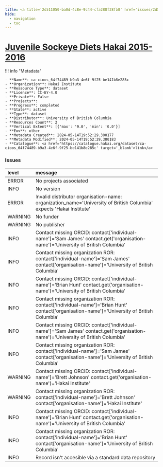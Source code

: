 ```yaml
---
title: <a title='2d511050-ba0d-4c8e-9c44-cfa288f28fb0' href='issues/2d511050-ba0d-4c8e-9c44-cfa288f28fb0/' target='_blank'>Juvenile Sockeye Diets Hakai 2015-2016</a>
hide:
  - navigation
  - toc
---
```


# <a title='2d511050-ba0d-4c8e-9c44-cfa288f28fb0' href='issues/2d511050-ba0d-4c8e-9c44-cfa288f28fb0/' target='_blank'>Juvenile Sockeye Diets Hakai 2015-2016</a>

<div id='map'></div>

!!! info "Metadata"
    
    - **Name**: ca-cioos_64f74489-b9a3-4e6f-9f25-be141b8e285c 
    - **Organization**: Hakai Institute 
    - **Ressource Type**: dataset 
    - **Licence**: CC-BY-4.0 
    - **Private**: False 
    - **Projects**:  
    - **Progress**: completed 
    - **State**: active 
    - **Type**: dataset 
    - **Distributor**: University of British Columbia 
    - **Resources Count**: 2 
    - **Vertical Extent**: [{'max': '9.0', 'min': '0.0'}] 
    - **Eov**: other 
    - **Metadata Created**: 2024-05-14T19:52:29.300177 
    - **Metadata Modified**: 2024-05-14T19:52:29.300183 
    - **Catalogue**: <a href='https://catalogue.hakai.org/dataset/ca-cioos_64f74489-b9a3-4e6f-9f25-be141b8e285c' target='_blank'>link</a> 

### Issues

| level   | message                                                                                                                                  |
|:--------|:-----------------------------------------------------------------------------------------------------------------------------------------|
| ERROR   | No projects associated                                                                                                                   |
| INFO    | No version                                                                                                                               |
| ERROR   | Invalid distributor organisation-name: organization_name='University of British Columbia' expects 'Hakai Institute'                      |
| WARNING | No funder                                                                                                                                |
| WARNING | No publisher                                                                                                                             |
| INFO    | Contact missing ORCID: contact['individual-name']='Sam James' contact.get('organisation-name')='University of British Columbia'          |
| INFO    | Contact missing organization ROR:  contact['individual-name']='Sam James' contact['organisation-name']='University of British Columbia'  |
| INFO    | Contact missing ORCID: contact['individual-name']='Brian Hunt' contact.get('organisation-name')='University of British Columbia'         |
| INFO    | Contact missing organization ROR:  contact['individual-name']='Brian Hunt' contact['organisation-name']='University of British Columbia' |
| INFO    | Contact missing ORCID: contact['individual-name']='Sam James' contact.get('organisation-name')='University of British Columbia'          |
| INFO    | Contact missing organization ROR:  contact['individual-name']='Sam James' contact['organisation-name']='University of British Columbia'  |
| WARNING | Contact missing ORCID: contact['individual-name']='Brett Johnson' contact.get('organisation-name')='Hakai Institute'                     |
| WARNING | Contact missing organization ROR:  contact['individual-name']='Brett Johnson' contact['organisation-name']='Hakai Institute'             |
| INFO    | Contact missing ORCID: contact['individual-name']='Brian Hunt' contact.get('organisation-name')='University of British Columbia'         |
| INFO    | Contact missing organization ROR:  contact['individual-name']='Brian Hunt' contact['organisation-name']='University of British Columbia' |
| INFO    | Record isn't accesible via a standard data repository                                                                                    |

<script>
   document.addEventListener("DOMContentLoaded", function() {
    var map = L.map('map').setView([51.505, -125.09], 5);
    L.tileLayer('https://tile.openstreetmap.org/{z}/{x}/{y}.png', {
        maxZoom: 19,
        attribution: '&copy; <a href="http://www.openstreetmap.org/copyright">OpenStreetMap</a>'
    }).addTo(map);
    var geojsonFeature = {
        "type": "Feature",
        "properties": {
            "name" : "<a title='2d511050-ba0d-4c8e-9c44-cfa288f28fb0' href='issues/2d511050-ba0d-4c8e-9c44-cfa288f28fb0/' target='_blank'>Juvenile Sockeye Diets Hakai 2015-2016</a>"
        },
        "geometry": {'type': 'Polygon', 'coordinates': [[[-127.17472969, 49.90441037], [-124.63570169, 49.90441037], [-124.63570169, 50.69624063], [-127.17472969, 50.69624063], [-127.17472969, 49.90441037]]]}
    }
    L.geoJSON(geojsonFeature).addTo(map);
   })
</script>